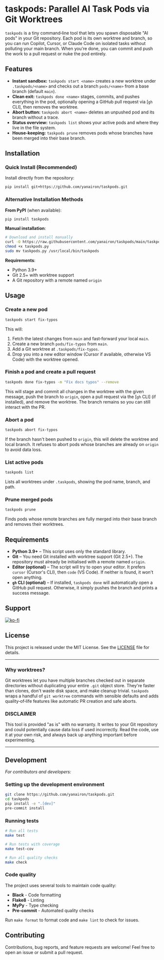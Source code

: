 # taskpods: Parallel AI Task Pods via Git Worktrees

`taskpods` is a tiny command‑line tool that lets you spawn disposable "AI pods" in your Git repository.  Each pod is its own worktree and branch, so you can run Copilot, Cursor, or Claude Code on isolated tasks without polluting your main branch.  When you're done, you can commit and push the work to a pull request or nuke the pod entirely.

## Features

- **Instant sandbox:** `taskpods start <name>` creates a new worktree under `.taskpods/<name>` and checks out a branch `pods/<name>` from a base branch (default `main`).
- **Clean exit:** `taskpods done <name>` stages, commits, and pushes everything in the pod, optionally opening a GitHub pull request via [`gh` CLI], then removes the worktree.
- **Abort button:** `taskpods abort <name>` deletes an unpushed pod and its branch without a trace.
- **Status overview:** `taskpods list` shows your active pods and where they live in the file system.
- **House‑keeping:** `taskpods prune` removes pods whose branches have been merged into their base branch.

## Installation

### Quick Install (Recommended)

Install directly from the repository:

```bash
pip install git+https://github.com/yanairon/taskpods.git
```

### Alternative Installation Methods

**From PyPI** (when available):
```bash
pip install taskpods
```

**Manual installation**:
```bash
# Download and install manually
curl -O https://raw.githubusercontent.com/yanairon/taskpods/main/taskpods.py
chmod +x taskpods.py
sudo mv taskpods.py /usr/local/bin/taskpods
```

**Requirements**:
- Python 3.9+
- Git 2.5+ with worktree support
- A Git repository with a remote named `origin`

## Usage

### Create a new pod

```bash
taskpods start fix‑typos
```

This will:

1. Fetch the latest changes from `main` and fast‑forward your local `main`.
2. Create a new branch `pods/fix‑typos` from `main`.
3. Add a Git worktree at `.taskpods/fix‑typos`.
4. Drop you into a new editor window (Cursor if available, otherwise VS Code) with the worktree opened.

### Finish a pod and create a pull request

```bash
taskpods done fix‑typos -m "Fix docs typos" --remove
```

This will stage and commit all changes in the worktree with the given message, push the branch to `origin`, open a pull request via the [`gh` CLI] (if installed), and remove the worktree.  The branch remains so you can still interact with the PR.

### Abort a pod

```bash
taskpods abort fix‑typos
```

If the branch hasn't been pushed to `origin`, this will delete the worktree and local branch.  It refuses to abort pods whose branches are already on `origin` to avoid data loss.

### List active pods

```bash
taskpods list
```

Lists all worktrees under `.taskpods`, showing the pod name, branch, and path.

### Prune merged pods

```bash
taskpods prune
```

Finds pods whose remote branches are fully merged into their base branch and removes their worktrees.

## Requirements

- **Python 3.9+** – This script uses only the standard library.
- **Git** – You need Git installed with worktree support (Git 2.5+).  The repository must already be initialised with a remote named `origin`.
- **Editor (optional)** – The script will try to open your editor.  It prefers `cursor` (Cursor's CLI), then `code` (VS Code).  If neither is found, it won't open anything.
- **`gh` CLI (optional)** – If installed, `taskpods done` will automatically open a GitHub pull request.  Otherwise, it simply pushes the branch and prints a success message.

## Support

[![ko-fi](https://ko-fi.com/img/githubbutton_sm.svg)](https://ko-fi.com/X8X51K73WN)

## License

This project is released under the MIT License.  See the [LICENSE](LICENSE) file for details.

---

### Why worktrees?

Git worktrees let you have multiple branches checked out in separate directories without duplicating your entire `.git` object store.  They're faster than clones, don't waste disk space, and make cleanup trivial.  `taskpods` wraps a handful of `git worktree` commands with sensible defaults and adds quality‑of‑life features like automatic PR creation and safe aborts.

### DISCLAIMER

This tool is provided "as is" with no warranty.  It writes to your Git repository and could potentially cause data loss if used incorrectly.  Read the code, use it at your own risk, and always back up anything important before experimenting.

---

## Development

*For contributors and developers:*

### Setting up the development environment

```bash
git clone https://github.com/yanairon/taskpods.git
cd taskpods
pip install -e ".[dev]"
pre-commit install
```

### Running tests

```bash
# Run all tests
make test

# Run tests with coverage
make test-cov

# Run all quality checks
make check
```

### Code quality

The project uses several tools to maintain code quality:

- **Black** - Code formatting
- **Flake8** - Linting
- **MyPy** - Type checking
- **Pre-commit** - Automated quality checks

Run `make format` to format code and `make lint` to check for issues.

## Contributing

Contributions, bug reports, and feature requests are welcome!  Feel free to open an issue or submit a pull request.